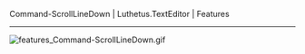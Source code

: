 Command-ScrollLineDown | Luthetus.TextEditor | Features

---

![features_Command-ScrollLineDown.gif](../../Images/Gifs/features_Command-ScrollLineDown.gif)